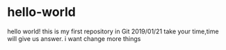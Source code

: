 # hello-world
hello world! this is my first repository in Git 2019/01/21
take your time,time will give us answer.
i want change more things
